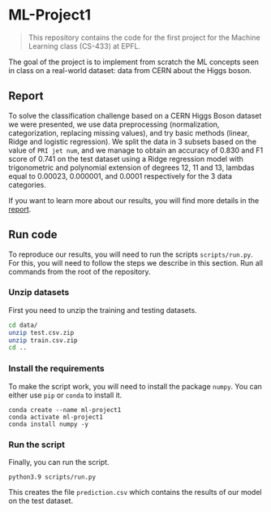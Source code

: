 # ML-Project1

> This repository contains the code for the first project for the Machine
> Learning class (CS-433) at EPFL.

The goal of the project is to implement from scratch the ML concepts seen in 
class on a real-world dataset: data from CERN about the Higgs boson.

## Report

To solve the classification challenge based on a CERN Higgs Boson dataset we were presented, we use data preprocessing (normalization, categorization, replacing missing values), and try basic methods (linear, Ridge and logistic regression). We split the data in 3 subsets based on the value of `PRI jet num`, and we manage to obtain an accuracy of 0.830 and F1 score of 0.741 on the test dataset using a Ridge regression model with trigonometric and polynomial extension of degrees 12, 11 and 13, lambdas equal to 0.00023, 0.000001, and 0.0001 respectively for the 3 data categories.

If you want to learn more about our results, you will find more details in the [report](report.pdf).

## Run code

To reproduce our results, you will need to run the scripts `scripts/run.py`. For this, you will need to follow the steps we describe in this section. Run all commands from the root of the repository.

### Unzip datasets

First you need to unzip the training and testing datasets.

```bash
cd data/
unzip test.csv.zip
unzip train.csv.zip
cd ..
```

### Install the requirements

To make the script work, you will need to install the package `numpy`. You can either use `pip` or `conda` to install it.

```
conda create --name ml-project1
conda activate ml-project1
conda install numpy -y
```

### Run the script

Finally, you can run the script.

```
python3.9 scripts/run.py 
```

This creates the file `prediction.csv` which contains the results of our model on the test dataset.
